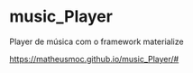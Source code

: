 # music_Player
Player de música com o framework materialize

https://matheusmoc.github.io/music_Player/#
